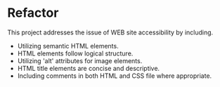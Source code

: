 # Refactor

This project addresses the issue of WEB site accessibility by including.

* Utilizing semantic HTML elements.
* HTML elements follow logical structure.
* Utilizing 'alt' attributes for image elements.
* HTML title elements are concise and descriptive.
* Including comments in both HTML and CSS file where appropriate.

